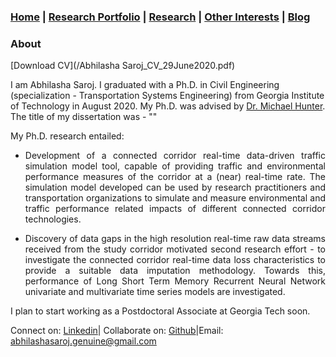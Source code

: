### [Home](README.md) | [Research Portfolio](/research.md) | [Research](research_projects.md) | [Other Interests](other_interests.md) | [Blog](blog.md) 
 
### About
[Download CV](/Abhilasha Saroj_CV_29June2020.pdf)

I am Abhilasha Saroj. I graduated with a Ph.D. in Civil Engineering (specialization - Transportation Systems Engineering) from Georgia Institute of Technology in August 2020. My Ph.D. was advised by [Dr. Michael Hunter](https://ce.gatech.edu/people/Faculty/811/overview). The title of my dissertation was - "" 

My Ph.D. research entailed: 

- <p style="text-align: justify;"> Development of a connected corridor real-time data-driven traffic simulation model tool, capable of providing traffic and environmental performance measures of the corridor at a (near) real-time rate. The simulation model developed can be used by research practitioners and transportation organizations to simulate and measure environmental and traffic performance related impacts of different connected corridor technologies.</p>

-  <p style="text-align: justify;"> Discovery of data gaps in the high resolution real-time raw data streams received from the study corridor motivated second research effort - to investigate the connected corridor real-time data loss characteristics to provide a suitable data imputation methodology. Towards this, performance of Long Short Term Memory Recurrent Neural Network univariate and multivariate time series models are investigated. </p>

I plan to start working as a Postdoctoral Associate at Georgia Tech soon.


Connect on: [Linkedin](https://www.linkedin.com/in/abhilasha-saroj-gatech/)| Collaborate on: [Github](https://github.com/abhilashasaroj)|Email: abhilashasaroj.genuine@gmail.com
